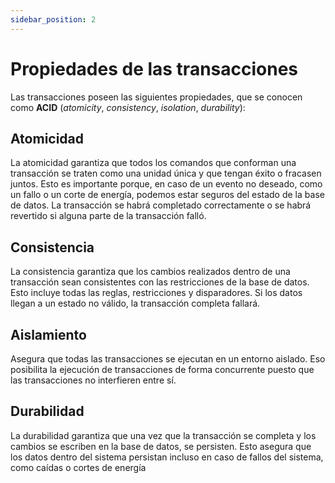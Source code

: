 ```yaml
---
sidebar_position: 2
---
```


# Propiedades de las transacciones

Las transacciones poseen las siguientes propiedades, que se conocen como **ACID** (*atomicity*, *consistency*, *isolation*, *durability*):

## Atomicidad
La atomicidad garantiza que todos los comandos que conforman una transacción se traten como una unidad única y que tengan éxito o fracasen juntos. Esto es importante porque, en caso de un evento no deseado, como un fallo o un corte de energía, podemos estar seguros del estado de la base de datos. La transacción se habrá completado correctamente o se habrá revertido si alguna parte de la transacción falló.

## Consistencia
La consistencia garantiza que los cambios realizados dentro de una transacción sean consistentes con las restricciones de la base de datos. Esto incluye todas las reglas, restricciones y disparadores. Si los datos llegan a un estado no válido, la transacción completa fallará.

## Aislamiento
Asegura que todas las transacciones se ejecutan en un entorno aislado. Eso posibilita la ejecución de transacciones de forma concurrente puesto que las transacciones no interfieren entre sí.

## Durabilidad
La durabilidad garantiza que una vez que la transacción se completa y los cambios se escriben en la base de datos, se persisten. Esto asegura que los datos dentro del sistema persistan incluso en caso de fallos del sistema, como caídas o cortes de energía